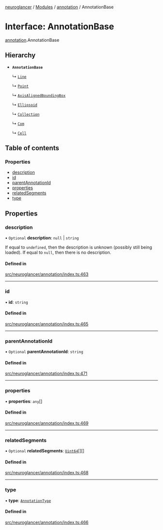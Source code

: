 [neuroglancer](../README.md) / [Modules](../modules.md) / [annotation](../modules/annotation.md) / AnnotationBase

# Interface: AnnotationBase

[annotation](../modules/annotation.md).AnnotationBase

## Hierarchy

- **`AnnotationBase`**

  ↳ [`Line`](annotation.Line.md)

  ↳ [`Point`](annotation.Point.md)

  ↳ [`AxisAlignedBoundingBox`](annotation.AxisAlignedBoundingBox.md)

  ↳ [`Ellipsoid`](annotation.Ellipsoid.md)

  ↳ [`Collection`](annotation.Collection.md)

  ↳ [`Com`](annotation.Com.md)

  ↳ [`Cell`](annotation.Cell.md)

## Table of contents

### Properties

- [description](annotation.AnnotationBase.md#description)
- [id](annotation.AnnotationBase.md#id)
- [parentAnnotationId](annotation.AnnotationBase.md#parentannotationid)
- [properties](annotation.AnnotationBase.md#properties)
- [relatedSegments](annotation.AnnotationBase.md#relatedsegments)
- [type](annotation.AnnotationBase.md#type)

## Properties

### description

• `Optional` **description**: ``null`` \| `string`

If equal to `undefined`, then the description is unknown (possibly still being loaded).  If
equal to `null`, then there is no description.

#### Defined in

[src/neuroglancer/annotation/index.ts:463](https://github.com/ActiveBrainAtlas2/neuroglancer/blob/1beb5d34/src/neuroglancer/annotation/index.ts#L463)

___

### id

• **id**: `string`

#### Defined in

[src/neuroglancer/annotation/index.ts:465](https://github.com/ActiveBrainAtlas2/neuroglancer/blob/1beb5d34/src/neuroglancer/annotation/index.ts#L465)

___

### parentAnnotationId

• `Optional` **parentAnnotationId**: `string`

#### Defined in

[src/neuroglancer/annotation/index.ts:471](https://github.com/ActiveBrainAtlas2/neuroglancer/blob/1beb5d34/src/neuroglancer/annotation/index.ts#L471)

___

### properties

• **properties**: `any`[]

#### Defined in

[src/neuroglancer/annotation/index.ts:469](https://github.com/ActiveBrainAtlas2/neuroglancer/blob/1beb5d34/src/neuroglancer/annotation/index.ts#L469)

___

### relatedSegments

• `Optional` **relatedSegments**: [`Uint64`](../classes/util_uint64.Uint64.md)[][]

#### Defined in

[src/neuroglancer/annotation/index.ts:468](https://github.com/ActiveBrainAtlas2/neuroglancer/blob/1beb5d34/src/neuroglancer/annotation/index.ts#L468)

___

### type

• **type**: [`AnnotationType`](../enums/annotation.AnnotationType.md)

#### Defined in

[src/neuroglancer/annotation/index.ts:466](https://github.com/ActiveBrainAtlas2/neuroglancer/blob/1beb5d34/src/neuroglancer/annotation/index.ts#L466)
